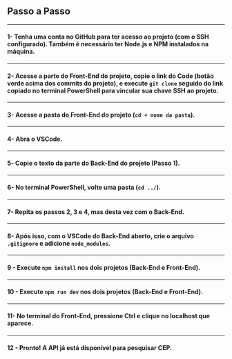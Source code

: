 ## Passo a Passo

-----



####  1- Tenha uma conta no GitHub para ter acesso ao projeto (com o SSH configurado). Também é necessário ter Node.js e NPM instalados na máquina.

----

#### 2- Acesse a parte do Front-End do projeto, copie o link do Code (botão verde acima dos commits do projeto), e execute `git clone` seguido do link copiado no terminal PowerShell para vincular sua chave SSH ao projeto.

-----

#### 3- Acesse a pasta do Front-End do projeto (`cd + nome da pasta`).

-----

#### 4- Abra o VSCode.

---

#### 5- Copie o texto da parte do Back-End do projeto (Passo 1).

----

#### 6- No terminal PowerShell, volte uma pasta (`cd ../`).

____

#### 7- Repita os passos 2, 3 e 4, mas desta vez com o Back-End.

----

#### 8- Após isso, com o VSCode do Back-End aberto, crie o arquivo `.gitignore` e adicione `node_modules`.

-----

#### 9 - Execute `npm install` nos dois projetos (Back-End e Front-End).

----

#### 10 - Execute `npm run dev` nos dois projetos (Back-End e Front-End).

----

#### 11-  No terminal do Front-End, pressione Ctrl e clique no localhost que aparece.

___

#### 12 - Pronto! A API já está disponível para pesquisar CEP.

